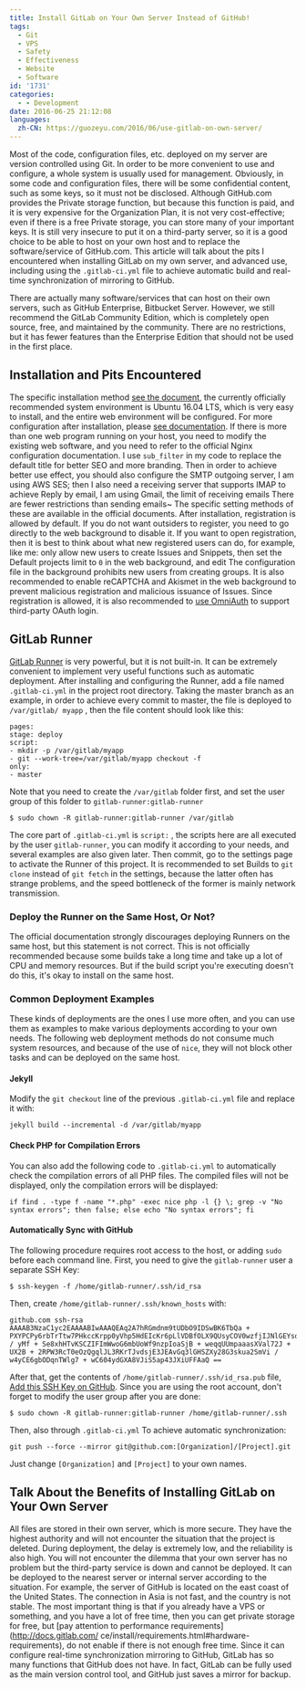 ```yaml
---
title: Install GitLab on Your Own Server Instead of GitHub!
tags:
  - Git
  - VPS
  - Safety
  - Effectiveness
  - Website
  - Software
id: '1731'
categories:
  - - Development
date: 2016-06-25 21:12:08
languages:
  zh-CN: https://guozeyu.com/2016/06/use-gitlab-on-own-server/
---
```


Most of the code, configuration files, etc. deployed on my server are version controlled using Git. In order to be more convenient to use and configure, a whole system is usually used for management. Obviously, in some code and configuration files, there will be some confidential content, such as some keys, so it must not be disclosed. Although GitHub.com provides the Private storage function, but because this function is paid, and it is very expensive for the Organization Plan, it is not very cost-effective; even if there is a free Private storage, you can store many of your important keys. It is still very insecure to put it on a third-party server, so it is a good choice to be able to host on your own host and to replace the software/service of GitHub.com. This article will talk about the pits I encountered when installing GitLab on my own server, and advanced use, including using the `.gitlab-ci.yml` file to achieve automatic build and real-time synchronization of mirroring to GitHub.
<!-- more -->

There are actually many software/services that can host on their own servers, such as GitHub Enterprise, Bitbucket Server. However, we still recommend the GitLab Community Edition, which is completely open source, free, and maintained by the community. There are no restrictions, but it has fewer features than the Enterprise Edition that should not be used in the first place.

## Installation and Pits Encountered

The specific installation method [see the document](https://about.gitlab.com/downloads/), the currently officially recommended system environment is Ubuntu 16.04 LTS, which is very easy to install, and the entire web environment will be configured. For more configuration after installation, please [see documentation](http://docs.gitlab.com/omnibus/). If there is more than one web program running on your host, you need to modify the existing web software, and you need to refer to the official Nginx configuration documentation. I use `sub_filter` in my code to replace the default title for better SEO and more branding. Then in order to achieve better use effect, you should also configure the SMTP outgoing server, I am using AWS SES; then I also need a receiving server that supports IMAP to achieve Reply by email, I am using Gmail, the limit of receiving emails There are fewer restrictions than sending emails~ The specific setting methods of these are available in the official documents. After installation, registration is allowed by default. If you do not want outsiders to register, you need to go directly to the web background to disable it. If you want to open registration, then it is best to think about what new registered users can do, for example, like me: only allow new users to create Issues and Snippets, then set the Default projects limit to `0` in the web background, and edit The configuration file in the background prohibits new users from creating groups. It is also recommended to enable reCAPTCHA and Akismet in the web background to prevent malicious registration and malicious issuance of Issues. Since registration is allowed, it is also recommended to [use OmniAuth](https://gitlab.com/gitlab-org/gitlab-ce/blob/master/doc/integration/omniauth.md) to support third-party OAuth login.

## GitLab Runner

[GitLab Runner](https://gitlab.com/gitlab-org/gitlab-ci-multi-runner) is very powerful, but it is not built-in. It can be extremely convenient to implement very useful functions such as automatic deployment. After installing and configuring the Runner, add a file named `.gitlab-ci.yml` in the project root directory. Taking the master branch as an example, in order to achieve every commit to master, the file is deployed to `/var/gitlab/ myapp` , then the file content should look like this:

```
pages:
stage: deploy
script:
- mkdir -p /var/gitlab/myapp
- git --work-tree=/var/gitlab/myapp checkout -f
only:
- master
```

Note that you need to create the `/var/gitlab` folder first, and set the user group of this folder to `gitlab-runner:gitlab-runner`

```
$ sudo chown -R gitlab-runner:gitlab-runner /var/gitlab
```

The core part of `.gitlab-ci.yml` is `script:` , the scripts here are all executed by the user `gitlab-runner`, you can modify it according to your needs, and several examples are also given later. Then commit, go to the settings page to activate the Runner of this project. It is recommended to set Builds to `git clone` instead of `git fetch` in the settings, because the latter often has strange problems, and the speed bottleneck of the former is mainly network transmission.

### Deploy the Runner on the Same Host, Or Not?

The official documentation strongly discourages deploying Runners on the same host, but this statement is not correct. This is not officially recommended because some builds take a long time and take up a lot of CPU and memory resources. But if the build script you're executing doesn't do this, it's okay to install on the same host.

### Common Deployment Examples

These kinds of deployments are the ones I use more often, and you can use them as examples to make various deployments according to your own needs. The following web deployment methods do not consume much system resources, and because of the use of `nice`, they will not block other tasks and can be deployed on the same host.

#### Jekyll

Modify the `git checkout` line of the previous `.gitlab-ci.yml` file and replace it with:

```
jekyll build --incremental -d /var/gitlab/myapp
```

#### Check PHP for Compilation Errors

You can also add the following code to `.gitlab-ci.yml` to automatically check the compilation errors of all PHP files. The compiled files will not be displayed, only the compilation errors will be displayed:

```
if find . -type f -name "*.php" -exec nice php -l {} \; grep -v "No syntax errors"; then false; else echo "No syntax errors"; fi
```

#### Automatically Sync with GitHub

The following procedure requires root access to the host, or adding `sudo` before each command line. First, you need to give the `gitlab-runner` user a separate SSH Key:

```
$ ssh-keygen -f /home/gitlab-runner/.ssh/id_rsa
```

Then, create `/home/gitlab-runner/.ssh/known_hosts` with:

```
github.com ssh-rsa AAAAB3NzaC1yc2EAAAABIwAAAQEAq2A7hRGmdnm9tUDbO9IDSwBK6TbQa + PXYPCPy6rbTrTtw7PHkccKrpp0yVhp5HdEIcKr6pLlVDBfOLX9QUsyCOV0wzfjIJNlGEYsdlLJizHhbn2mUjvSAHQqZETYP81eFzLQNnPHt4EVVUh7VfDESU84KezmD5QlWpXLmvU31 / yMf + Se8xhHTvKSCZIFImWwoG6mbUoWf9nzpIoaSjB + weqqUUmpaaasXVal72J + UX2B + 2RPW3RcT0eOzQgqlJL3RKrTJvdsjE3JEAvGq3lGHSZXy28G3skua2SmVi / w4yCE6gbODqnTWlg7 + wC604ydGXA8VJiS5ap43JXiUFFAaQ ==
```

After that, get the contents of `/home/gitlab-runner/.ssh/id_rsa.pub` file, [Add this SSH Key on GitHub](https://github.com/settings/keys). Since you are using the root account, don't forget to modify the user group after you are done:

```
$ sudo chown -R gitlab-runner:gitlab-runner /home/gitlab-runner/.ssh
```

Then, also through `.gitlab-ci.yml` To achieve automatic synchronization:

```
git push --force --mirror git@github.com:[Organization]/[Project].git
```

Just change `[Organization]` and `[Project]` to your own names.

## Talk About the Benefits of Installing GitLab on Your Own Server

All files are stored in their own server, which is more secure. They have the highest authority and will not encounter the situation that the project is deleted. During deployment, the delay is extremely low, and the reliability is also high. You will not encounter the dilemma that your own server has no problem but the third-party service is down and cannot be deployed. It can be deployed to the nearest server or internal server according to the situation. For example, the server of GitHub is located on the east coast of the United States. The connection in Asia is not fast, and the country is not stable. The most important thing is that if you already have a VPS or something, and you have a lot of free time, then you can get private storage for free, but [pay attention to performance requirements](http://docs.gitlab.com/ ce/install/requirements.html#hardware-requirements), do not enable if there is not enough free time. Since it can configure real-time synchronization mirroring to GitHub, GitLab has so many functions that GitHub does not have. In fact, GitLab can be fully used as the main version control tool, and GitHub just saves a mirror for backup.
